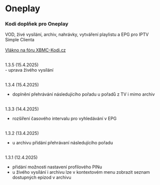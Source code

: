 <h1>Oneplay</h1>
<p>
<h3>Kodi doplňek pro Oneplay</h3>
<p>
VOD, živé vysílání, archiv, nahrávky, vytváření playlistu a EPG pro IPTV Simple Clienta<br><br>
<a href="https://www.xbmc-kodi.cz/prispevek-oneplay">Vlákno na fóru XBMC-Kodi.cz</a><br><br>
</p>
<p>
1.3.5 (15.4.2025)<br>
- uprava živého vysílání<br><br>

1.3.4 (15.4.2025)<br>
- doplnění přehrávání následujícího pořadu u pořadů z TV i mimo archiv<br><br>

1.3.3 (14.4.2025)<br>
- rozšíření časového intervalu pro vyhledávání v EPG<br><br>

1.3.2 (13.4.2025)<br>
- u archivu přidání přehrávaní následujícího pořadu<br><br>

1.3.1 (12.4.2025)<br>
- přidání možnosti nastavení profilového PINu<br>
- u živého vysílání i archivu lze v kontextovém menu zobrazit seznam dostupných epizod v archivu<br><br>
</p>
